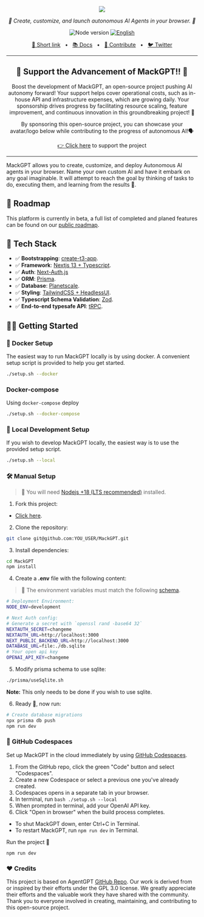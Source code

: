 <p align="center">
  <img src="https://mackgpt.com/banner.png"/>
</p>
<p align="center">
  <em>🤖 Create, customize, and launch autonomous AI Agents in your browser. 🤖 </em>
</p>
<p align="center">
    <img alt="Node version" src="https://img.shields.io/static/v1?label=node&message=%20%3E=16.0.0&logo=node.js&color=2334D058" />
      <a href="https://github.com/alexk1919/MackGPT/blob/main/README.md"><img src="https://img.shields.io/badge/lang-English-blue.svg" alt="English"></a>
</p>

<p align="center">
<a href="https://mackgpt.com">🔗 Short link</a>
<span>&nbsp;&nbsp;•&nbsp;&nbsp;</span>
<a href="https://docs.reworkd.ai/">📚 Docs</a>
<span>&nbsp;&nbsp;•&nbsp;&nbsp;</span>
<a href="https://docs.reworkd.ai/contributing">🤝 Contribute</a>
<span>&nbsp;&nbsp;•&nbsp;&nbsp;</span>
<a href="https://twitter.com/MackGPT_com">🐦 Twitter</a>
</p>

---

<h2 align="center">
💝 Support the Advancement of MackGPT!! 💝
</h2>

<p align="center">
Boost the development of MackGPT, an open-source project pushing AI autonomy forward! Your support helps cover operational costs, such as in-house API and infrastructure expenses, which are growing daily. Your sponsorship drives progress by facilitating resource scaling, feature improvement, and continuous innovation in this groundbreaking project! 🚀
</p>

<p align="center">
By sponsoring this open-source project, you can showcase your avatar/logo below while contributing to the progress of autonomous AI!🗣️
</p>

<p align="center">
<a href="https://github.com/sponsors/alexk1919" target="_blank">👉 Click here</a> to support the project
</p>


---

MackGPT allows you to create, customize, and deploy Autonomous AI agents in your browser.
Name your own custom AI and have it embark on any goal imaginable.
It will attempt to reach the goal by thinking of tasks to do, executing them, and learning from the results 🚀.



## 🎉 Roadmap
This platform is currently in beta, a full list of completed and planed features can be found on our [public roadmap](https://docs.reworkd.ai/roadmap).

## 🚀 Tech Stack

- ✅ **Bootstrapping**: [create-t3-app](https://create.t3.gg).
- ✅ **Framework**: [Nextjs 13 + Typescript](https://nextjs.org/).
- ✅ **Auth**: [Next-Auth.js](https://next-auth.js.org)
- ✅ **ORM**: [Prisma](https://prisma.io).
- ✅ **Database**: [Planetscale](https://planetscale.com/).
- ✅ **Styling**: [TailwindCSS + HeadlessUI](https://tailwindcss.com).
- ✅ **Typescript Schema Validation**: [Zod](https://github.com/colinhacks/zod).
- ✅ **End-to-end typesafe API**: [tRPC](https://trpc.io/).

## 👨‍🚀 Getting Started

### 🐳 Docker Setup

The easiest way to run MackGPT locally is by using docker.
A convenient setup script is provided to help you get started.

```bash
./setup.sh --docker
```

### Docker-compose

Using `docker-compose` deploy

```bash
./setup.sh --docker-compose
```

### 👷 Local Development Setup

If you wish to develop MackGPT locally, the easiest way is to
use the provided setup script.

```bash
./setup.sh --local
```

### 🛠️ Manual Setup

> 🚧 You will need [Nodejs +18 (LTS recommended)](https://nodejs.org/en/) installed.

1. Fork this project:

- [Click here](https://github.com/alexk1919/MackGPT/fork).

2. Clone the repository:

```bash
git clone git@github.com:YOU_USER/MackGPT.git
```

3. Install dependencies:

```bash
cd MackGPT
npm install
```

4. Create a **.env** file with the following content:

> 🚧 The environment variables must match the following [schema](https://github.com/alexk1919/MackGPT/blob/main/src/env/schema.mjs).

```bash
# Deployment Environment:
NODE_ENV=development

# Next Auth config:
# Generate a secret with `openssl rand -base64 32`
NEXTAUTH_SECRET=changeme
NEXTAUTH_URL=http://localhost:3000
NEXT_PUBLIC_BACKEND_URL=http://localhost:3000
DATABASE_URL=file:./db.sqlite
# Your open api key
OPENAI_API_KEY=changeme
```

5. Modify prisma schema to use sqlite:

```bash
./prisma/useSqlite.sh
```

**Note:** This only needs to be done if you wish to use sqlite.

6. Ready 🥳, now run:

```bash
# Create database migrations
npx prisma db push
npm run dev
```

### 🚀 GitHub Codespaces

Set up MackGPT in the cloud immediately by using [GitHub Codespaces](https://github.com/features/codespaces).

1. From the GitHub repo, click the green "Code" button and select "Codespaces".
2. Create a new Codespace or select a previous one you've already created.
3. Codespaces opens in a separate tab in your browser.
4. In terminal, run `bash ./setup.sh --local`
5. When prompted in terminal, add your OpenAI API key.
6. Click "Open in browser" when the build process completes.

- To shut MackGPT down, enter Ctrl+C in Terminal.
- To restart MackGPT, run `npm run dev` in Terminal.

Run the project 🥳

```
npm run dev
```

### :heart: Credits

This project is based on AgentGPT <a href="https://github.com/reworkd/AgentGPT">GitHub Repo</a>.
Our work is derived from or inspired by their efforts under the GPL 3.0 license.
We greatly appreciate their efforts and the valuable work they have shared with the community.
Thank you to everyone involved in creating, maintaining, and contributing to this open-source project.

